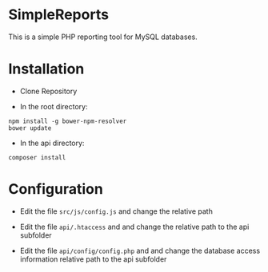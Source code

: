 # SimpleReports

This is a simple PHP reporting tool for MySQL databases.

# Installation

- Clone Repository

- In the root directory:
```
npm install -g bower-npm-resolver
bower update
```

- In the api directory:
```
composer install
```

# Configuration

- Edit the file `src/js/config.js` and change the relative path

- Edit the file `api/.htaccess` and and change the relative path to the api subfolder

- Edit the file `api/config/config.php` and and change the database access information relative path to the api subfolder
